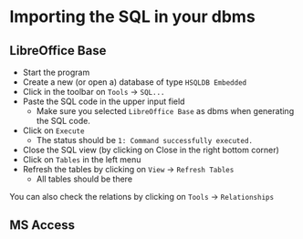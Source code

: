 # Importing the SQL in your dbms

## LibreOffice Base

- Start the program
- Create a new (or open a) database of type `HSQLDB Embedded`
- Click in the toolbar on `Tools` -> `SQL...`
- Paste the SQL code in the upper input field
  - Make sure you selected `LibreOffice Base` as dbms when generating the SQL code.
- Click on `Execute`
  - The status should be `1: Command successfully executed.`
- Close the SQL view (by clicking on Close in the right bottom corner)
- Click on `Tables` in the left menu
- Refresh the tables by clicking on `View` -> `Refresh Tables`
  - All tables should be there

You can also check the relations by clicking on `Tools` -> `Relationships`

## MS Access

